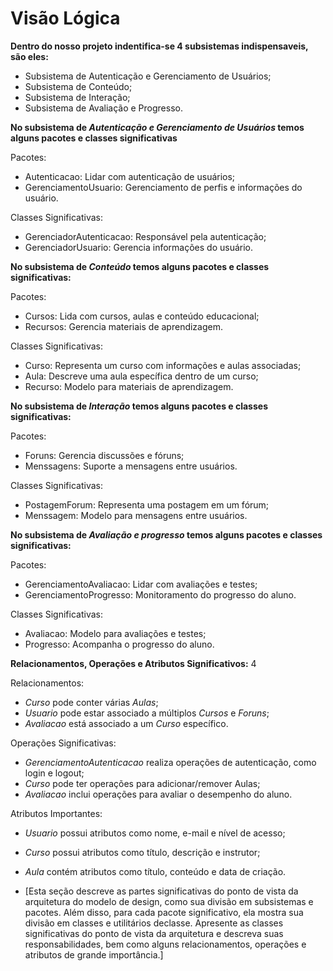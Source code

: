 # Visão Lógica
**Dentro do nosso projeto indentifica-se 4 subsistemas indispensaveis, são eles:**
- Subsistema de Autenticação e Gerenciamento de Usuários;  
- Subsistema de Conteúdo;  
- Subsistema de Interação;  
- Subsistema de Avaliação e Progresso.

**No subsistema de *Autenticação e Gerenciamento de Usuários* temos alguns pacotes e classes significativas** 

Pacotes:
- Autenticacao: Lidar com autenticação de usuários;   
- GerenciamentoUsuario: Gerenciamento de perfis e informações do usuário.

Classes Significativas:
- GerenciadorAutenticacao: Responsável pela autenticação;  
- GerenciadorUsuario: Gerencia informações do usuário.

**No subsistema de *Conteúdo* temos alguns pacotes e classes significativas:**  

Pacotes:
- Cursos: Lida com cursos, aulas e conteúdo educacional;  
- Recursos: Gerencia materiais de aprendizagem.  

Classes Significativas:
- Curso: Representa um curso com informações e aulas associadas;  
- Aula: Descreve uma aula específica dentro de um curso;  
- Recurso: Modelo para materiais de aprendizagem.  

**No subsistema de *Interação* temos alguns pacotes e classes significativas:**  

Pacotes:
- Foruns: Gerencia discussões e fóruns;  
- Menssagens: Suporte a mensagens entre usuários.  

Classes Significativas:
- PostagemForum: Representa uma postagem em um fórum;  
- Menssagem: Modelo para mensagens entre usuários.  

**No subsistema de *Avaliação e progresso* temos alguns pacotes e classes significativas:**  

Pacotes:
- GerenciamentoAvaliacao: Lidar com avaliações e testes;  
- GerenciamentoProgresso: Monitoramento do progresso do aluno.  

Classes Significativas:
- Avaliacao: Modelo para avaliações e testes;  
- Progresso: Acompanha o progresso do aluno.  


**Relacionamentos, Operações e Atributos Significativos:**  4

Relacionamentos:
- *Curso* pode conter várias *Aulas*;  
- *Usuario* pode estar associado a múltiplos *Cursos* e *Foruns*;  
- *Avaliacao* está associado a um *Curso* específico.  
  
Operações Significativas:
- *GerenciamentoAutenticacao* realiza operações de autenticação, como login e logout;  
- *Curso* pode ter operações para adicionar/remover Aulas;  
- *Avaliacao* inclui operações para avaliar o desempenho do aluno.  
  
Atributos Importantes:
- *Usuario* possui atributos como nome, e-mail e nível de acesso;  
- *Curso* possui atributos como título, descrição e instrutor;  
- *Aula* contém atributos como título, conteúdo e data de criação.
















- [Esta seção descreve as partes significativas do ponto de vista da arquitetura do modelo de design, como sua divisão em subsistemas e pacotes. Além disso, para cada pacote significativo, ela mostra sua divisão em classes e  utilitários declasse. Apresente as classes significativas do ponto de vista da arquitetura e descreva suas responsabilidades, bem como alguns relacionamentos, operações e atributos de grande importância.]
